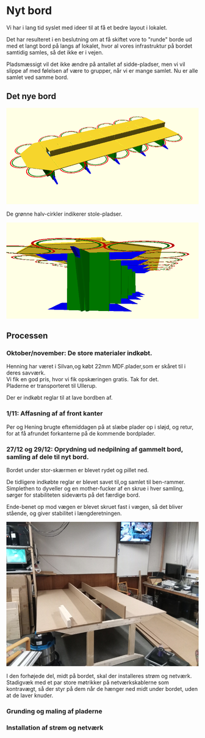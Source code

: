 # Nyt bord
Vi har i lang tid syslet med ideer til at få et bedre layout i lokalet. 

Det har resulteret i en beslutning om at få skiftet vore to "runde" borde ud med et langt bord
på langs af lokalet, hvor al vores infrastruktur på bordet samtidig samles, så det ikke er i vejen.

Pladsmæssigt vil det ikke ændre på antallet af sidde-pladser, men vi vil slippe af med følelsen
af være to grupper, når vi er mange samlet. Nu er alle samlet ved samme bord.


## Det nye bord
<a href='ovenfra.png' target='_blank'>
  <img src="ovenfra.png" alt="Det nye bord set fra oven" style="max-width:100%" />
</a>

De grønne halv-cirkler indikerer stole-pladser.

<a href='ben.png' target='_blank'>
  <img src="ben.png" alt="Det nye bord set fra oven" style="max-width:100%" />
</a>


## Processen


### Oktober/november: De store materialer indkøbt. 
Henning har været i Silvan,og købt 22mm MDF.plader,som er skåret til i deres savværk.\
Vi fik en god pris, hvor vi fik opskæringen gratis. Tak for det.\
Pladerne er transporteret til Ullerup.

Der er indkøbt reglar til at lave bordben af.


### 1/11: Affasning af af front kanter
Per og Hening brugte eftemiddagen på at slæbe plader op i sløjd, og retur, for at få afrundet forkanterne på de kommende bordplader.


### 27/12 og 29/12: Oprydning ud nedpilning af gammelt bord, samling af dele til nyt bord.
Bordet under stor-skærmen er blevet rydet og pillet ned.

De tidligere indkøbte reglar er blevet savet til,og samlet til ben-rammer. Simplethen to dyveller og en mother-fucker af en skrue i hver samling, sørger for stabiliteten sideværts på det færdige bord.

Ende-benet op mod vægen er blevet skruet fast i vægen, så det bliver stående, og giver stabilitet i længderetningen.

<a href='20211229.jpg' target='_blank'>
  <img src="20211229.800x.jpg" alt="Mockup af det nye bord" style="max-width:100%" />
</a>

I den forhøjede del, midt på bordet, skal der installeres strøm og netværk. Stadigvæk med et par store møtrikker på netværkskablerne som kontravægt, så der styr på dem når de hænger ned midt under bordet, uden at de laver knuder.


### Grunding og maling af pladerne


### Installation af strøm og netværk

